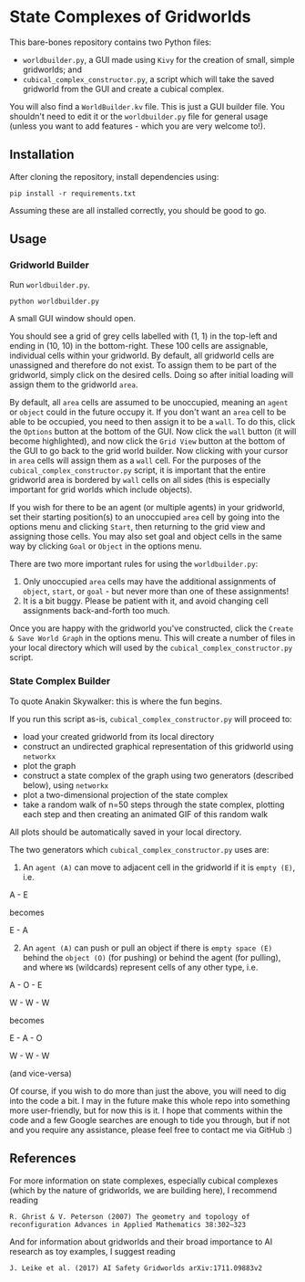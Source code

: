 # State Complexes of Gridworlds

This bare-bones repository contains two Python files:
- `worldbuilder.py`, a GUI made using `Kivy` for the creation of small, simple gridworlds; and
- `cubical_complex_constructor.py`, a script which will take the saved gridworld from the GUI and create a cubical complex.

You will also find a `WorldBuilder.kv` file. This is just a GUI builder file. You shouldn't need to edit it or the `worldbuilder.py` file for general usage (unless you want to add features - which you are very welcome to!).

## Installation

After cloning the repository, install dependencies using:
```
pip install -r requirements.txt
```

Assuming these are all installed correctly, you should be good to go.

## Usage

### Gridworld Builder

Run `worldbuilder.py`.
```
python worldbuilder.py
```
A small GUI window should open.

You should see a grid of grey cells labelled with (1, 1) in the top-left and ending in (10, 10) in the bottom-right. These 100 cells are assignable, individual cells within your gridworld. By default, all gridworld cells are unassigned and therefore do not exist. To assign them to be part of the gridworld, simply click on the desired cells. Doing so after initial loading will assign them to the gridworld `area`.

By default, all `area` cells are assumed to be unoccupied, meaning an `agent` or `object` could in the future occupy it. If you don't want an `area` cell to be able to be occupied, you need to then assign it to be a `wall`. To do this, click the `Options` button at the bottom of the GUI. Now click the `wall` button (it will become highlighted), and now click the `Grid View` button at the bottom of the GUI to go back to the grid world builder. Now clicking with your cursor in `area` cells will assign them as a `wall` cell. For the purposes of the `cubical_complex_constructor.py` script, it is important that the entire gridworld area is bordered by `wall` cells on all sides (this is especially important for grid worlds which include objects).

If you wish for there to be an agent (or multiple agents) in your gridworld, set their starting position(s) to an unoccupied `area` cell by going into the options menu and clicking `Start`, then returning to the grid view and assigning those cells. You may also set goal and object cells in the same way by clicking `Goal` or `Object` in the options menu.

There are two more important rules for using the `worldbuilder.py`:
1. Only unoccupied `area` cells may have the additional assignments of `object`, `start`, or `goal` - but never more than one of these assignments!
2. It is a bit buggy. Please be patient with it, and avoid changing cell assignments back-and-forth too much.

Once you are happy with the gridworld you've constructed, click the `Create & Save World Graph` in the options menu. This will create a number of files in your local directory which will used by the `cubical_complex_constructor.py` script.

### State Complex Builder

To quote Anakin Skywalker: this is where the fun begins.

If you run this script as-is, `cubical_complex_constructor.py` will proceed to:
- load your created gridworld from its local directory
- construct an undirected graphical representation of this gridworld using `networkx`
- plot the graph
- construct a state complex of the graph using two generators (described below), using `networkx`
- plot a two-dimensional projection of the state complex
- take a random walk of n=50 steps through the state complex, plotting each step and then creating an animated GIF of this random walk

All plots should be automatically saved in your local directory.

The two generators which `cubical_complex_constructor.py` uses are:
1. An `agent (A)` can move to adjacent cell in the gridworld if it is `empty (E)`, i.e.

A - E

becomes

E - A

2. An `agent (A)` can push or pull an object if there is `empty space (E)` behind the `object (O)` (for pushing) or behind the agent (for pulling), and where `W`s (wildcards) represent cells of any other type, i.e.

A - O - E

W - W - W

becomes

E - A - O

W - W - W

(and vice-versa)

Of course, if you wish to do more than just the above, you will need to dig into the code a bit. I may in the future make this whole repo into something more user-friendly, but for now this is it. I hope that comments within the code and a few Google searches are enough to tide you through, but if not and you require any assistance, please feel free to contact me via GitHub :)

## References

For more information on state complexes, especially cubical complexes (which by the nature of gridworlds, we are building here), I recommend reading
```
R. Ghrist & V. Peterson (2007) The geometry and topology of reconfiguration Advances in Applied Mathematics 38:302–323
```

And for information about gridworlds and their broad importance to AI research as toy examples, I suggest reading
```
J. Leike et al. (2017) AI Safety Gridworlds arXiv:1711.09883v2
```

